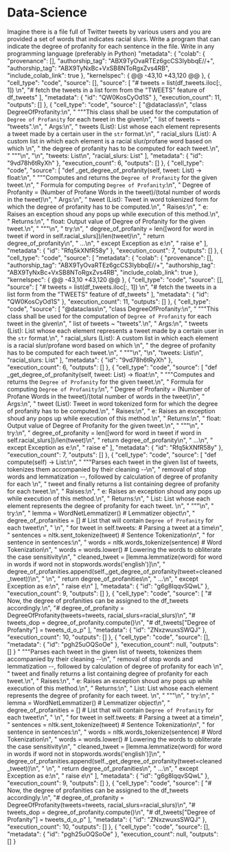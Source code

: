 # Data-Science
Imagine there is a file full of Twitter tweets by various users and you are provided a set of words that indicates racial slurs. Write a program that can indicate the degree of profanity for each sentence in the file. Write in any programming language (preferably in Python)
"metadata": {
    "colab": {
      "provenance": [],
      "authorship_tag": "ABX9TyOvaRTEz6gcCS3IybbqE//+",
      "authorship_tag": "ABX9TyNxBc+VxSB8NToRgxZvs4RB",
      "include_colab_link": true
    },
    "kernelspec": {
@@ -43,10 +43,120 @@
    },
    {
      "cell_type": "code",
      "source": [],
      "source": [
        "# tweets = list(df_tweets.iloc[:, 1]) \n",
        "# fetch the tweets in a list form from the \"TWEETS\" feature of df_tweets"
      ],
      "metadata": {
        "id": "QW0KosCyOd1S"
      },
      "execution_count": 11,
      "outputs": []
    },
    {
      "cell_type": "code",
      "source": [
        "@dataclass\n",
        "class DegreeOfProfanity:\n",
        "    \"\"\"This class shall be used for the computation of `Degree of Profanity` for each tweet in the given\n",
        "    list of tweets ~ \"tweets\".\n",
        "    Args:\n",
        "        tweets (List): List whose each element represents a tweet made by a certain user in the `str` format.\n",
        "        racial_slurs (List): A custom list in which each element is a racial slur/profane word based on which \n",
        "        the degree of profanity has to be computed for each tweet.\n",
        "    \"\"\"\n",
        "\n",
        "tweets: List\n",
        "racial_slurs: List"
      ],
      "metadata": {
        "id": "9vd78h6tRyXh"
      },
      "execution_count": 6,
      "outputs": []
    },
    {
      "cell_type": "code",
      "source": [
        "def _get_degree_of_profanity(self, tweet: List) -> float:\n",
        "        \"\"\"Computes and returns the `Degree of Profanity` for the given tweet.\n",
        "        Formula for computing `Degree of Profanity`:\n",
        "            Degree of Profanity = (Number of Profane Words in the tweet)/(total number of words in the tweet)\n",
        "        Args:\n",
        "            tweet (List): Tweet in word tokenized form for which the degree of profanity has to be computed.\n",
        "        Raises:\n",
        "            e: Raises an exception shoud any pops up while execution of this method.\n",
        "        Returns:\n",
        "            float: Output value of Degree of Profanity for the given tweet.\n",
        "        \"\"\"\n",
        "        try:\n",
        "            degree_of_profanity = len([word for word in tweet if word in self.racial_slurs])/len(tweet)\n",
        "            return degree_of_profanity\n",
        "            ...\n",
        "        except Exception as e:\n",
        "            raise e"
      ],
      "metadata": {
        "id": "Rfq5kXNfR58y"
      },
      "execution_count": 7,
      "outputs": []
    },
    {
      "cell_type": "code",
      "source": [
  "metadata": {
    "colab": {
      "provenance": [],
      "authorship_tag": "ABX9TyOvaRTEz6gcCS3IybbqE//+",
      "authorship_tag": "ABX9TyNxBc+VxSB8NToRgxZvs4RB",
      "include_colab_link": true
    },
    "kernelspec": {
@@ -43,10 +43,120 @@
    },
    {
      "cell_type": "code",
      "source": [],
      "source": [
        "# tweets = list(df_tweets.iloc[:, 1]) \n",
        "# fetch the tweets in a list form from the \"TWEETS\" feature of df_tweets"
      ],
      "metadata": {
        "id": "QW0KosCyOd1S"
      },
      "execution_count": 11,
      "outputs": []
    },
    {
      "cell_type": "code",
      "source": [
        "@dataclass\n",
        "class DegreeOfProfanity:\n",
        "    \"\"\"This class shall be used for the computation of `Degree of Profanity` for each tweet in the given\n",
        "    list of tweets ~ \"tweets\".\n",
        "    Args:\n",
        "        tweets (List): List whose each element represents a tweet made by a certain user in the `str` format.\n",
        "        racial_slurs (List): A custom list in which each element is a racial slur/profane word based on which \n",
        "        the degree of profanity has to be computed for each tweet.\n",
        "    \"\"\"\n",
        "\n",
        "tweets: List\n",
        "racial_slurs: List"
      ],
      "metadata": {
        "id": "9vd78h6tRyXh"
      },
      "execution_count": 6,
      "outputs": []
    },
    {
      "cell_type": "code",
      "source": [
        "def _get_degree_of_profanity(self, tweet: List) -> float:\n",
        "        \"\"\"Computes and returns the `Degree of Profanity` for the given tweet.\n",
        "        Formula for computing `Degree of Profanity`:\n",
        "            Degree of Profanity = (Number of Profane Words in the tweet)/(total number of words in the tweet)\n",
        "        Args:\n",
        "            tweet (List): Tweet in word tokenized form for which the degree of profanity has to be computed.\n",
        "        Raises:\n",
        "            e: Raises an exception shoud any pops up while execution of this method.\n",
        "        Returns:\n",
        "            float: Output value of Degree of Profanity for the given tweet.\n",
        "        \"\"\"\n",
        "        try:\n",
        "            degree_of_profanity = len([word for word in tweet if word in self.racial_slurs])/len(tweet)\n",
        "            return degree_of_profanity\n",
        "            ...\n",
        "        except Exception as e:\n",
        "            raise e"
      ],
      "metadata": {
        "id": "Rfq5kXNfR58y"
      },
      "execution_count": 7,
      "outputs": []
    },
    {
      "cell_type": "code",
      "source": [
        "def compute(self) -> List:\n",
        "        \"\"\"Parses each tweet in the given list of tweets, tokenizes them accompanied by their cleaning --\n",
        "         removal of stop words and lemmatization --, followed by calculation of degree of profanity for each \n",
        "         tweet and finally returns a list containing degree of profanity for each tweet.\n",
        "        Raises:\n",
        "            e: Raises an exception shoud any pops up while execution of this method.\n",
        "        Returns:\n",
        "            List: List whose each element represents the degree of profanity for each tweet. \n",
        "        \"\"\"\n",
        "        try:\n",
        "            lemma = WordNetLemmatizer()  # Lemmatizer object\n",
        "            degree_of_profanities = []  # List that will contain `Degree of Profanity` for each tweet\n",
        "            \n",
        "            for tweet in self.tweets:  # Parsing a tweet at a time\n",
        "                sentences = nltk.sent_tokenize(tweet)  # Sentence Tokenization\n",
        "                for sentence in sentences:\n",
        "                    words = nltk.words_tokenize(sentence)  # Word Tokenization\n",
        "                    words = words.lower()  # Lowering the words to obliterate the case sensitivity\n",
        "                    cleaned_tweet = [lemma.lemmatize(word) for word in words if word not in stopwords.words('english')]\n",
        "                    degree_of_profanities.append(self._get_degree_of_profanity(tweet=cleaned_tweet))\n",
        "            \n",
        "            return degree_of_profanities\n",
        "            ...\n",
        "        except Exception as e:\n",
        "            raise e\n"
      ],
      "metadata": {
        "id": "g6g8IqqvSQwL"
      },
      "execution_count": 9,
      "outputs": []
    },
    {
      "cell_type": "code",
      "source": [
        "# Now, the degree of profanities can be assigned to the df_tweets accordingly.\n",
        "# degree_of_profanity = DegreeOfProfanity(tweets=tweets, racial_slurs=racial_slurs)\n",
        "# tweets_dop = degree_of_profanity.compute()\n",
        "# df_tweets[\"Degree of Profanity\"] = tweets_d_o_p"
      ],
      "metadata": {
        "id": "ZNxzwuxsSWQJ"
      },
      "execution_count": 10,
      "outputs": []
    },
    {
      "cell_type": "code",
      "source": [],
      "metadata": {
        "id": "pgh25uOQSoOe"
      },
      "execution_count": null,
      "outputs": []
    }
        "        \"\"\"Parses each tweet in the given list of tweets, tokenizes them accompanied by their cleaning --\n",
        "         removal of stop words and lemmatization --, followed by calculation of degree of profanity for each \n",
        "         tweet and finally returns a list containing degree of profanity for each tweet.\n",
        "        Raises:\n",
        "            e: Raises an exception shoud any pops up while execution of this method.\n",
        "        Returns:\n",
        "            List: List whose each element represents the degree of profanity for each tweet. \n",
        "        \"\"\"\n",
        "        try:\n",
        "            lemma = WordNetLemmatizer()  # Lemmatizer object\n",
        "            degree_of_profanities = []  # List that will contain `Degree of Profanity` for each tweet\n",
        "            \n",
        "            for tweet in self.tweets:  # Parsing a tweet at a time\n",
        "                sentences = nltk.sent_tokenize(tweet)  # Sentence Tokenization\n",
        "                for sentence in sentences:\n",
        "                    words = nltk.words_tokenize(sentence)  # Word Tokenization\n",
        "                    words = words.lower()  # Lowering the words to obliterate the case sensitivity\n",
        "                    cleaned_tweet = [lemma.lemmatize(word) for word in words if word not in stopwords.words('english')]\n",
        "                    degree_of_profanities.append(self._get_degree_of_profanity(tweet=cleaned_tweet))\n",
        "            \n",
        "            return degree_of_profanities\n",
        "            ...\n",
        "        except Exception as e:\n",
        "            raise e\n"
      ],
      "metadata": {
        "id": "g6g8IqqvSQwL"
      },
      "execution_count": 9,
      "outputs": []
    },
    {
      "cell_type": "code",
      "source": [
        "# Now, the degree of profanities can be assigned to the df_tweets accordingly.\n",
        "# degree_of_profanity = DegreeOfProfanity(tweets=tweets, racial_slurs=racial_slurs)\n",
        "# tweets_dop = degree_of_profanity.compute()\n",
        "# df_tweets[\"Degree of Profanity\"] = tweets_d_o_p"
      ],
      "metadata": {
        "id": "ZNxzwuxsSWQJ"
      },
      "execution_count": 10,
      "outputs": []
    },
    {
      "cell_type": "code",
      "source": [],
      "metadata": {
        "id": "pgh25uOQSoOe"
      },
      "execution_count": null,
      "outputs": []
    }
